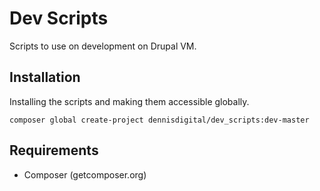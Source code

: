 Dev Scripts
===========

Scripts to use on development on Drupal VM.

## Installation

Installing the scripts and making them accessible globally.
```
composer global create-project dennisdigital/dev_scripts:dev-master
```
## Requirements
- Composer (getcomposer.org)
